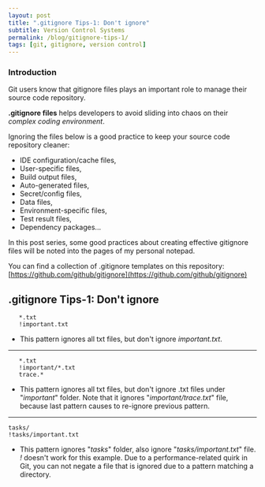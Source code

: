 ```yaml
---
layout: post
title: ".gitignore Tips-1: Don't ignore"
subtitle: Version Control Systems
permalink: /blog/gitignore-tips-1/
tags: [git, gitignore, version control]
---
```


### **Introduction**
Git users know that gitignore files plays an important role to manage their source code repository.

**.gitignore files** helps developers to avoid sliding into chaos on their *complex coding environment*.

Ignoring the files below is a good practice to keep your source code repository cleaner:
* IDE configuration/cache files,
* User-specific files,
* Build output files, 
* Auto-generated files,
* Secret/config files,
* Data files,
* Environment-specific files,
* Test result files,
* Dependency packages...

In this post series, some good practices about creating effective gitignore files will be noted into the pages of my personal notepad.

You can find a collection of .gitignore templates on this repository: [https://github.com/github/gitignore](https://github.com/github/gitignore)

## **.gitignore Tips-1: Don't ignore**



```
   *.txt
   !important.txt
```
- This pattern ignores all txt files, but don't ignore *important.txt*.

---

```
   *.txt
   !important/*.txt
   trace.*
```
- This pattern ignores all txt files, but don't ignore .txt files under "*important*" folder. Note that it ignores "*important/trace.txt*" file, because last pattern causes to re-ignore previous pattern.

---

```
tasks/
!tasks/important.txt
```
- This pattern ignores "*tasks*" folder, also ignore "*tasks/important.txt*" file. *!* doesn't work for this example. Due to a performance-related quirk in Git, you can not negate a file that is ignored due to a pattern matching a directory.


<br>

